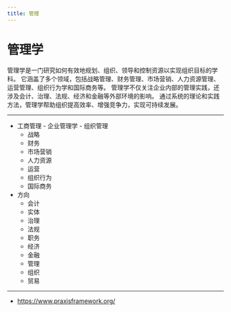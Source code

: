 ```yaml
---
title: 管理
---
```


# 管理学

管理学是一门研究如何有效地规划、组织、领导和控制资源以实现组织目标的学科。
它涵盖了多个领域，包括战略管理、财务管理、市场营销、人力资源管理、运营管理、组织行为学和国际商务等。
管理学不仅关注企业内部的管理实践，还涉及会计、治理、法规、经济和金融等外部环境的影响。
通过系统的理论和实践方法，管理学帮助组织提高效率、增强竞争力，实现可持续发展。

---

- 工商管理 - 企业管理学 - 组织管理
  - 战略
  - 财务
  - 市场营销
  - 人力资源
  - 运营
  - 组织行为
  - 国际商务
- 方向
  - 会计
  - 实体
  - 治理
  - 法规
  - 职务
  - 经济
  - 金融
  - 管理
  - 组织
  - 贸易

---

- https://www.praxisframework.org/
